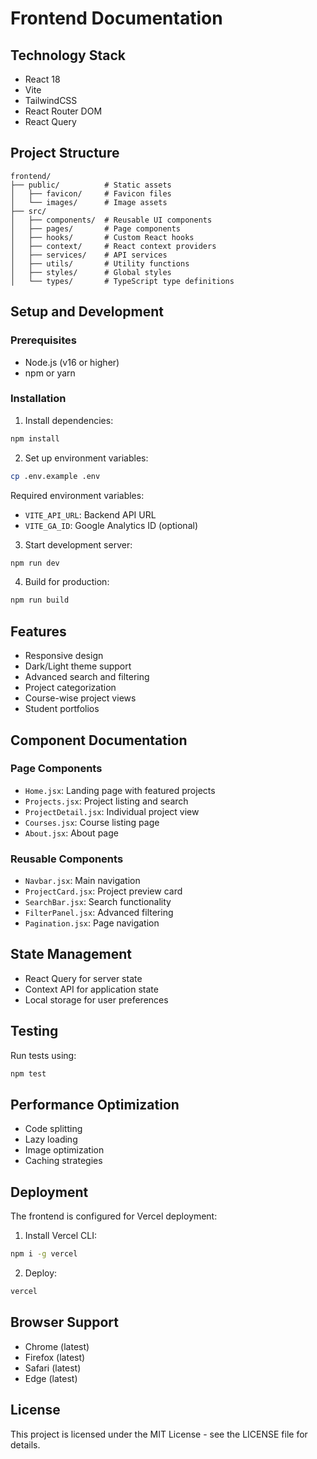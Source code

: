 # Frontend Documentation

## Technology Stack

- React 18
- Vite
- TailwindCSS
- React Router DOM
- React Query

## Project Structure

```
frontend/
├── public/          # Static assets
│   ├── favicon/     # Favicon files
│   └── images/      # Image assets
├── src/
│   ├── components/  # Reusable UI components
│   ├── pages/       # Page components
│   ├── hooks/       # Custom React hooks
│   ├── context/     # React context providers
│   ├── services/    # API services
│   ├── utils/       # Utility functions
│   ├── styles/      # Global styles
│   └── types/       # TypeScript type definitions
```

## Setup and Development

### Prerequisites

- Node.js (v16 or higher)
- npm or yarn

### Installation

1. Install dependencies:

```bash
npm install
```

2. Set up environment variables:

```bash
cp .env.example .env
```

Required environment variables:

- `VITE_API_URL`: Backend API URL
- `VITE_GA_ID`: Google Analytics ID (optional)

3. Start development server:

```bash
npm run dev
```

4. Build for production:

```bash
npm run build
```

## Features

- Responsive design
- Dark/Light theme support
- Advanced search and filtering
- Project categorization
- Course-wise project views
- Student portfolios

## Component Documentation

### Page Components

- `Home.jsx`: Landing page with featured projects
- `Projects.jsx`: Project listing and search
- `ProjectDetail.jsx`: Individual project view
- `Courses.jsx`: Course listing page
- `About.jsx`: About page

### Reusable Components

- `Navbar.jsx`: Main navigation
- `ProjectCard.jsx`: Project preview card
- `SearchBar.jsx`: Search functionality
- `FilterPanel.jsx`: Advanced filtering
- `Pagination.jsx`: Page navigation

## State Management

- React Query for server state
- Context API for application state
- Local storage for user preferences

## Testing

Run tests using:

```bash
npm test
```

## Performance Optimization

- Code splitting
- Lazy loading
- Image optimization
- Caching strategies

## Deployment

The frontend is configured for Vercel deployment:

1. Install Vercel CLI:

```bash
npm i -g vercel
```

2. Deploy:

```bash
vercel
```

## Browser Support

- Chrome (latest)
- Firefox (latest)
- Safari (latest)
- Edge (latest)

## License

This project is licensed under the MIT License - see the LICENSE file for details.
